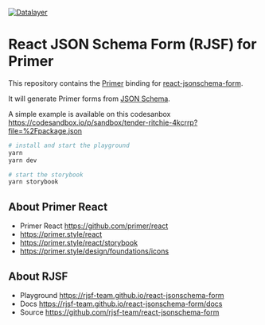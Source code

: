 [![Datalayer](https://assets.datalayer.design/datalayer-25.svg)](https://datalayer.io)

# React JSON Schema Form (RJSF) for Primer

This repository contains the [Primer](https://github.com/primer/react) binding for [react-jsonschema-form](https://github.com/rjsf-team/react-jsonschema-form).

It will generate Primer forms from [JSON Schema](https://json-schema.org).

A simple example is available on this codesanbox https://codesandbox.io/p/sandbox/tender-ritchie-4kcrrp?file=%2Fpackage.json

```bash
# install and start the playground
yarn
yarn dev
```

```bash
# start the storybook
yarn storybook
```

## About Primer React

- Primer React https://github.com/primer/react
- https://primer.style/react
- https://primer.style/react/storybook
- https://primer.style/design/foundations/icons

## About RJSF

- Playground https://rjsf-team.github.io/react-jsonschema-form
- Docs https://rjsf-team.github.io/react-jsonschema-form/docs
- Source https://github.com/rjsf-team/react-jsonschema-form
